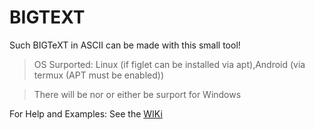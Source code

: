 # BIGTEXT
Such BIGTeXT in ASCII can be made with this small tool!

> OS Surported: Linux (if figlet can be installed via apt),Android (via termux (APT must be enabled))

> There will be nor or either be surport for Windows

For Help and Examples: See the <a href="https://github.com/Abdulhadi5692HDI/BIGTEXT/wiki">WIKi</a>
